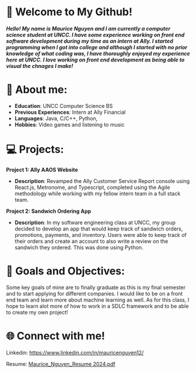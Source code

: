# 🌙 Welcome to My Github! 
##### Hello! My name is Maurice Nguyen and I am currently a computer science student at UNCC. I have some experience working on front end software development during my time as an intern at Ally. I started programming when I got into college and although I started with no prior knowledge of what coding was, I have thoroughly enjoyed my experience here at UNCC. I love working on front end development as being able to visual the chnages I make!

# 🐇 About me: 
- **Education**: UNCC Computer Science BS
- **Previous Experiences**: Intern at Ally Financial
- **Languages**: Java, C/C++, Python, 
- **Hobbies**: Video games and listening to music

# 💻 Projects: 

**Project 1: Ally AAOS Website**
 - **Description**:  Revamped the Ally Customer Service Report console using React.js, Metronome, and Typescript, completed using the Agile methodology while working with my fellow intern team in a full stack team.

**Project 2: Sandwich Ordering App**
- **Description**:  In my software engineering class at UNCC, my group decided to develop an app that would keep track of sandwich orders, promotions, payments, and inventory. Users were able to keep track of their orders and create an account to also write a review on the sandwich they ordered. This was done using Python.

# 💫 Goals and Objectives: 
Some key goals of mine are to finally graduate as this is my final semester and to start applying for different companies. I would like to be on a front end team and learn more about machine learning as well. As for this class, I hope to learn alot more of how to work in a SDLC framework and to be able to create my own project!

# 🌐 Connect with me!

Linkedin: https://www.linkedin.com/in/mauricenguyen12/ 

Resume: [Maurice_Nguyen_Resume 2024.pdf](https://github.com/user-attachments/files/16718392/Maurice_Nguyen_Resume.2024.pdf)
